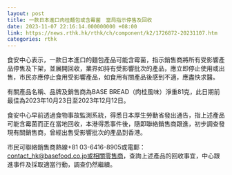 ```yaml
---
layout: post
title: 一款日本進口肉桂麵包或含霉菌　當局指示停售及回收
date: 2023-11-07 22:16:14.000000000 +08:00
link: https://news.rthk.hk/rthk/ch/component/k2/1726872-20231107.htm
categories: rthk
---
```


食安中心表示，一款日本進口的麵包產品可能含霉菌，指示銷售商將所有受影響產品停售及下架，並展開回收，業界如持有受影響批次的產品，應立即停止使用或出售，市民亦應停止食用受影響產品，如食用有關產品後感到不適，應盡快求醫。

有關產品名稱、品牌及銷售商為BASE BREAD（肉桂風味）淨重81克，此日期前最佳為2023年10月23日至2023年12月12日。

食安中心早前透過食物事故監測系統，得悉日本厚生勞動省發出通告，指上述產品可能含霉菌而正在當地回收，本港得悉事件後，隨即聯絡銷售商跟進，初步調查發現有關銷售商，曾經出售受影響批次的產品到香港。

市民可聯絡銷售商熱線+81 03-6416-8905或電郵：contact_hk@basefood.co.jp或相關零售商，查詢上述產品的回收事宜，中心跟進事件及採取適當行動，調查仍然繼續。
